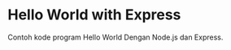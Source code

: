Hello World with Express
===================

Contoh kode program Hello World Dengan Node.js dan Express.
